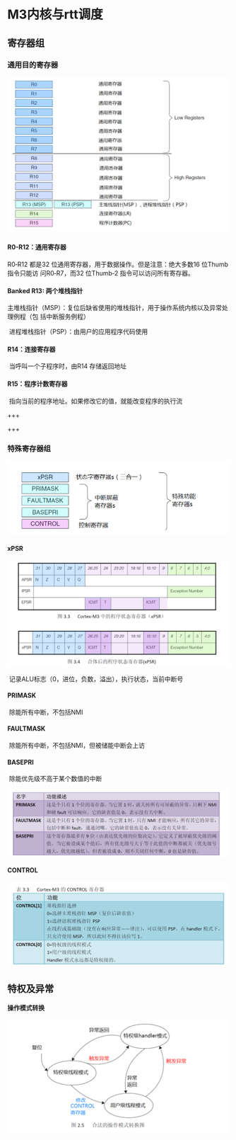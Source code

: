 # M3内核与rtt调度

## 寄存器组

### 通用目的寄存器

![R0-R12：通用寄存器](M3%E5%86%85%E6%A0%B8%E4%B8%8Ertt%E8%B0%83%E5%BA%A6.assets/image-20220429092238545.png)

#### R0-R12：通用寄存器

R0‐R12 都是32 位通用寄存器，用于数据操作。但是注意：绝大多数16 位Thumb 指令只能访
问R0‐R7，而32 位Thumb‐2 指令可以访问所有寄存器。

#### Banked R13: 两个堆栈指针

​		主堆栈指针（MSP）：复位后缺省使用的堆栈指针，用于操作系统内核以及异常处理例程（包
括中断服务例程）

​		进程堆栈指针（PSP）：由用户的应用程序代码使用

#### R14：连接寄存器

​		当呼叫一个子程序时，由R14 存储返回地址

#### R15：程序计数寄存器

​		指向当前的程序地址。如果修改它的值，就能改变程序的执行流

+++

+++

### 特殊寄存器组

![image-20220429093546292](M3%E5%86%85%E6%A0%B8%E4%B8%8Ertt%E8%B0%83%E5%BA%A6.assets/image-20220429093546292-16511969613043.png)



#### xPSR

​		<img src="M3%E5%86%85%E6%A0%B8%E4%B8%8Ertt%E8%B0%83%E5%BA%A6.assets/image-20220429094608577-16511969671514.png" alt="image-20220429094608577" style="zoom:50%;" />

​						记录ALU标志（0，进位，负数，溢出），执行状态，当前中断号

#### PRIMASK

​		除能所有中断，不包括NMI

#### FAULTMASK

​		除能所有中断，不包括NMI，但被储能中断会上访

#### BASEPRI

​		除能优先级不高于某个数值的中断

![image-20220429094908975](M3%E5%86%85%E6%A0%B8%E4%B8%8Ertt%E8%B0%83%E5%BA%A6.assets/image-20220429094908975-16511969512462.png)



#### CONTROL

​		<img src="M3%E5%86%85%E6%A0%B8%E4%B8%8Ertt%E8%B0%83%E5%BA%A6.assets/image-20220429095232541.png" alt="image-20220429095232541" style="zoom:50%;" />









## 特权及异常

#### 操作模式转换

<img src="M3%E5%86%85%E6%A0%B8%E4%B8%8Ertt%E8%B0%83%E5%BA%A6.assets/image-20220429094353218-16511969757665.png" alt="image-20220429094353218" style="zoom:50%;" />







